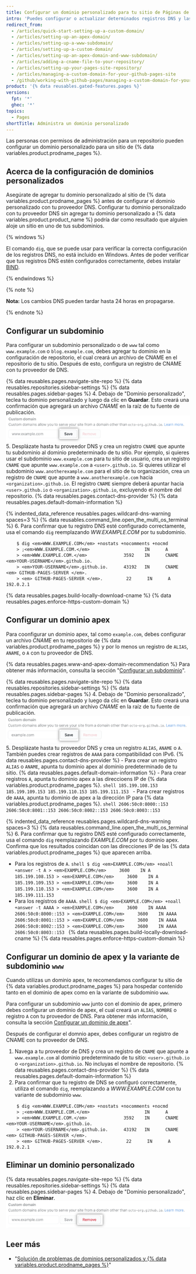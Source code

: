 ```yaml
---
title: Configurar un dominio personalizado para tu sitio de Páginas de GitHub
intro: 'Puedes configurar o actualizar determinados registros DNS y las configuraciones de tu repositorio para que apunten el dominio predeterminado de tu sitio de {% data variables.product.prodname_pages %} a un dominio personalizado.'
redirect_from:
  - /articles/quick-start-setting-up-a-custom-domain/
  - /articles/setting-up-an-apex-domain/
  - /articles/setting-up-a-www-subdomain/
  - /articles/setting-up-a-custom-domain/
  - /articles/setting-up-an-apex-domain-and-www-subdomain/
  - /articles/adding-a-cname-file-to-your-repository/
  - /articles/setting-up-your-pages-site-repository/
  - /articles/managing-a-custom-domain-for-your-github-pages-site
  - /github/working-with-github-pages/managing-a-custom-domain-for-your-github-pages-site
product: '{% data reusables.gated-features.pages %}'
versions:
  fpt: '*'
  ghec: '*'
topics:
  - Pages
shortTitle: Administra un dominio personalizado
---
```


Las personas con permisos de administración para un repositorio pueden configurar un dominio personalizado para un sitio de {% data variables.product.prodname_pages %}.

## Acerca de la configuración de dominios personalizados

Asegúrate de agregar tu dominio personalizado al sitio de {% data variables.product.prodname_pages %} antes de configurar el dominio personalizado con tu proveedor DNS. Configurar tu dominio personalizado con tu proveedor DNS sin agregar tu dominio personalizado a {% data variables.product.product_name %} podría dar como resultado que alguien aloje un sitio en uno de tus subdominios.

{% windows %}

El comando `dig`, que se puede usar para verificar la correcta configuración de los registros DNS, no está incluido en Windows. Antes de poder verificar que tus registros DNS estén configurados correctamente, debes instalar [BIND](https://www.isc.org/bind/).

{% endwindows %}

{% note %}

**Nota:** Los cambios DNS pueden tardar hasta 24 horas en propagarse.

{% endnote %}

## Configurar un subdominio

Para configurar un subdominio personalizado o de `www` tal como `www.example.com` o `blog.example.com`, debes agregar tu dominio en la configuración de repositorio, el cual creará un archivo de CNAME en el repositorio de tu sitio. Después de esto, configura un registro de CNAME con tu proveedor de DNS.

{% data reusables.pages.navigate-site-repo %}
{% data reusables.repositories.sidebar-settings %}
{% data reusables.pages.sidebar-pages %}
4. Debajo de "Dominio personalizado", teclea tu dominio personalizado y luego da clic en **Guardar**. Esto creará una confirmación que agregará un archivo _CNAME_ en la raíz de tu fuente de publicación. ![Botón de guardar dominio personalizado](/assets/images/help/pages/save-custom-subdomain.png)
5. Desplázate hasta tu proveedor DNS y crea un registro `CNAME` que apunte tu subdominio al dominio predeterminado de tu sitio. Por ejemplo, si quieres usar el subdominio `www.example.com` para tu sitio de usuario, crea un registro `CNAME` que apunte `www.example.com` a `<user>.github.io`. Si quieres utilizar el subdominio `www.anotherexample.com` para el sitio de tu organización, crea un registro de `CNAME` que apunte a `www.anotherexample.com` hacia `<organization>.github.io`. El registro `CNAME` siempre deberá apuntar hacia `<user>.github.io` o `<organization>.github.io`, excluyendo el nombre del repositorio. {% data reusables.pages.contact-dns-provider %} {% data reusables.pages.default-domain-information %}

{% indented_data_reference reusables.pages.wildcard-dns-warning spaces=3 %}
{% data reusables.command_line.open_the_multi_os_terminal %}
6. Para confirmar que tu registro DNS esté configurado correctamente, usa el comando `dig` reemplazando _WW.EXAMPLE.COM_ por tu subdominio.
```shell
    $ dig <em>WWW.EXAMPLE.COM</em> +nostats +nocomments +nocmd
    > ;<em>WWW.EXAMPLE.COM.</em>                     IN      A
    > <em>WWW.EXAMPLE.COM.</em>              3592    IN      CNAME   <em>YOUR-USERNAME</em>.github.io.
    > <em>YOUR-USERNAME</em>.github.io.      43192   IN      CNAME   <em> GITHUB-PAGES-SERVER </em>.
    > <em> GITHUB-PAGES-SERVER </em>.         22      IN      A       192.0.2.1
```
{% data reusables.pages.build-locally-download-cname %}
{% data reusables.pages.enforce-https-custom-domain %}

## Configurar un dominio apex

Para coonfigurar un dominio apex, tal como `example.com`, debes configurar un archivo _CNAME_ en tu repositorio de {% data variables.product.prodname_pages %} y por lo menos un registro de `ALIAS`, `ANAME`, o `A`  con tu proveedor de DNS.

{% data reusables.pages.www-and-apex-domain-recommendation %} Para obtener más información, consulta la sección "[Configurar un subdominio](#configuring-a-subdomain)".

{% data reusables.pages.navigate-site-repo %}
{% data reusables.repositories.sidebar-settings %}
{% data reusables.pages.sidebar-pages %}
4. Debajo de "Dominio personalizado", teclea tu dominio personalizado y luego da clic en **Guardar**. Esto creará una confirmación que agregará un archivo _CNAME_ en la raíz de tu fuente de publicación. ![Botón de guardar dominio personalizado](/assets/images/help/pages/save-custom-apex-domain.png)
5. Desplázate hasta tu proveedor DNS y crea un registro `ALIAS`, `ANAME` o `A`. También puedes crear registros de `AAAA` para compatibilidad con IPv6. {% data reusables.pages.contact-dns-provider %}
    - Para crear un registro `ALIAS` o `ANAME`, apunta tu dominio apex al dominio predeterminado de tu sitio. {% data reusables.pages.default-domain-information %}
    - Para crear registros `A`, apunta tu dominio apex a las direccioens IP de {% data variables.product.prodname_pages %}.
      ```shell
      185.199.108.153
      185.199.109.153
      185.199.110.153
      185.199.111.153
      ```
    - Para crear registros de `AAAA`, apunta tu dominio de apex a la dirección IP para {% data variables.product.prodname_pages %}.
      ```shell
      2606:50c0:8000::153
      2606:50c0:8001::153
      2606:50c0:8002::153
      2606:50c0:8003::153
      ```

{% indented_data_reference reusables.pages.wildcard-dns-warning spaces=3 %}
{% data reusables.command_line.open_the_multi_os_terminal %}
6. Para confirmar que tu registro DNS esté configurado correctamente, usa el comando `dig` reemplazando _EXAMPLE.COM_ por tu dominio apex. Confirma que los resultados coincidan con las direcciones IP de las {% data variables.product.prodname_pages %} que aparecen arriba.
   - Para los registros de `A`.
    ```shell
    $ dig <em>EXAMPLE.COM</em> +noall +answer -t A
    > <em>EXAMPLE.COM</em>     3600    IN A     185.199.108.153
    > <em>EXAMPLE.COM</em>     3600    IN A     185.199.109.153
    > <em>EXAMPLE.COM</em>     3600    IN A     185.199.110.153
    > <em>EXAMPLE.COM</em>     3600    IN A     185.199.111.153
    ```
   - Para los registros de `AAAA`.
    ```shell
    $ dig <em>EXAMPLE.COM</em> +noall +answer -t AAAA
    > <em>EXAMPLE.COM</em>     3600    IN AAAA     2606:50c0:8000::153
    > <em>EXAMPLE.COM</em>     3600    IN AAAA     2606:50c0:8001::153
    > <em>EXAMPLE.COM</em>     3600    IN AAAA     2606:50c0:8002::153
    > <em>EXAMPLE.COM</em>     3600    IN AAAA     2606:50c0:8003::153
    ```
{% data reusables.pages.build-locally-download-cname %}
{% data reusables.pages.enforce-https-custom-domain %}

## Configurar un dominio de apex y la variante de subdominio `www`

Cuando utilizas un dominio apex, te recomendamos configurar tu sitio de {% data variables.product.prodname_pages %} para hospedar contenido tanto en el dominio de apex como en la variante de subdominio `www`.

Para configurar un subdominio `www` junto con el dominio de apex, primero debes configurar un dominio de apex, el cual creará un `ALIAS`, `NOMBRE` o registro `A` con tu proveedor de DNS. Para obtener más información, consulta la sección [Configurar un dominio de apex](#configuring-an-apex-domain)".

Después de configurar el domnio apex, debes configurar un registro de CNAME con tu proveedor de DNS.

1. Navega a tu proveedor de DNS y crea un registro de `CNAME` que apunte a `www.example.com` al dominio predeterminado de tu sitio: `<user>.github.io` o `<organization>.github.io`. No incluyas el nombre de repositorio. {% data reusables.pages.contact-dns-provider %} {% data reusables.pages.default-domain-information %}
2. Para confirmar que tu registro de DNS se configuró correctamente, utiliza el comando `dig`, reemplazando a _WWW.EXAMPLE.COM_ con tu variante de subdominio `www`.
```shell
    $ dig <em>WWW.EXAMPLE.COM</em> +nostats +nocomments +nocmd
    > ;<em>WWW.EXAMPLE.COM.</em>                     IN      A
    > <em>WWW.EXAMPLE.COM.</em>              3592    IN      CNAME   <em>YOUR-USERNAME</em>.github.io.
    > <em>YOUR-USERNAME</em>.github.io.      43192   IN      CNAME   <em> GITHUB-PAGES-SERVER </em>.
    > <em> GITHUB-PAGES-SERVER </em>.         22      IN      A       192.0.2.1
```
## Eliminar un dominio personalizado

{% data reusables.pages.navigate-site-repo %}
{% data reusables.repositories.sidebar-settings %}
{% data reusables.pages.sidebar-pages %}
4. Debajo de "Dominio personalizado", haz clic en **Eliminar**. ![Botón de guardar dominio personalizado](/assets/images/help/pages/remove-custom-domain.png)

## Leer más

- "[Solución de problemas de dominios personalizados y {% data variables.product.prodname_pages %}](/articles/troubleshooting-custom-domains-and-github-pages)"
